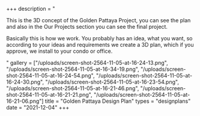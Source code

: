+++
description = "<p>This is the 3D concept of the Golden Pattaya Project, you can see the plan and also in the Our Projects section you can see the final project.</p><p>Basically this is how we work. You probably has an idea, what you want, so according to your ideas and requirements we create a 3D plan, which if you approve, we install to your condo or office.</p>"
gallery = ["/uploads/screen-shot-2564-11-05-at-16-24-13.png", "/uploads/screen-shot-2564-11-05-at-16-34-19.png", "/uploads/screen-shot-2564-11-05-at-16-24-54.png", "/uploads/screen-shot-2564-11-05-at-16-24-30.png", "/uploads/screen-shot-2564-11-05-at-16-23-54.png", "/uploads/screen-shot-2564-11-05-at-16-21-46.png", "/uploads/screen-shot-2564-11-05-at-16-21-21.png", "/uploads/screen-shot-2564-11-05-at-16-21-06.png"]
title = "Golden Pattaya Design Plan"
types = "designplans"
date = "2021-12-04"
+++
